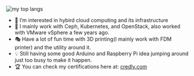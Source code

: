 ![my top langs](https://github-readme-stats.vercel.app/api/top-langs/?username=ZhaoKunqi&layout=compact&langs_count=8)
- 👀 I’m interested in hybird cloud computing and its infrastructure
- 🌱 I mainly work with Ceph, Kubernetes, and OpenStack, also worked with VMware vSphere a few years ago. 
- 🎭 Have a lot of fun time with 3D printing(I mainly work with FDM printer) and the utility around it.
- 💡 Still having some good Arduino and Raspberry Pi idea jumping around just too busy to make it happen.
- 🏆 You can check my certifications here at: [credly.com](https://www.credly.com/users/kunqi-zhao/badges)
<!-- - 🌱 I have a ansible practice book repo now! I write practice and guided exercises in it, check it out if you interested ! -->
<!-- - 💕 Proudly announce that I passed Red Hat Certified Specialist in Ceph Storage Administration exam with 100% score ~~ -->

